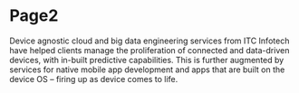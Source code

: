 # Page2
Device agnostic cloud and big data engineering services from ITC Infotech have helped clients manage the proliferation of connected and data-driven devices, with in-built predictive capabilities. This is further augmented by services for native mobile app development and apps that are built on the device OS – firing up as device comes to life.
